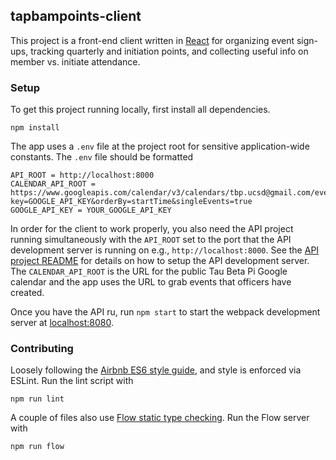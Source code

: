 ## tapbampoints-client

This project is a front-end client written in [React](http://reactjs.com) for organizing event sign-ups, tracking quarterly and initiation points, and collecting useful info on member vs. initiate attendance.

### Setup

To get this project running locally, first install all dependencies.

```
npm install
```

The app uses a `.env` file at the project root for sensitive application-wide constants. The `.env` file should be formatted

```
API_ROOT = http://localhost:8000
CALENDAR_API_ROOT = https://www.googleapis.com/calendar/v3/calendars/tbp.ucsd@gmail.com/events?key=GOOGLE_API_KEY&orderBy=startTime&singleEvents=true
GOOGLE_API_KEY = YOUR_GOOGLE_API_KEY
```

In order for the client to work properly, you also need the API project running simultaneously with the `API_ROOT` set to the port that the API development server is running on e.g., `http://localhost:8000`. See the [API project README](https://github.com/ucsd-tbp/tapbampoints-api/blob/master/README.md) for details on how to setup the API development server. The `CALENDAR_API_ROOT` is the URL for the public Tau Beta Pi Google calendar and the app uses the URL to grab events that officers have created.

Once you have the API ru, run `npm start` to start the webpack development server at [localhost:8080](localhost:8080).

### Contributing

Loosely following the [Airbnb ES6 style guide](https://github.com/airbnb/javascript), and style is enforced via ESLint. Run the lint script with

```
npm run lint
```

A couple of files also use [Flow static type checking](https://flowtype.org). Run the Flow server with

```
npm run flow
```
